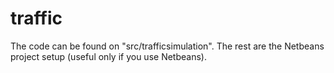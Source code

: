 # traffic
The code can be found on "src/trafficsimulation". The rest are the Netbeans project setup (useful only if you use Netbeans).
